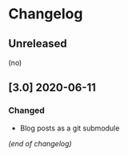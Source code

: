# Changelog #

## Unreleased
(no)

## [3.0] 2020-06-11
### Changed
- Blog posts as a git submodule

_(end of changelog)_